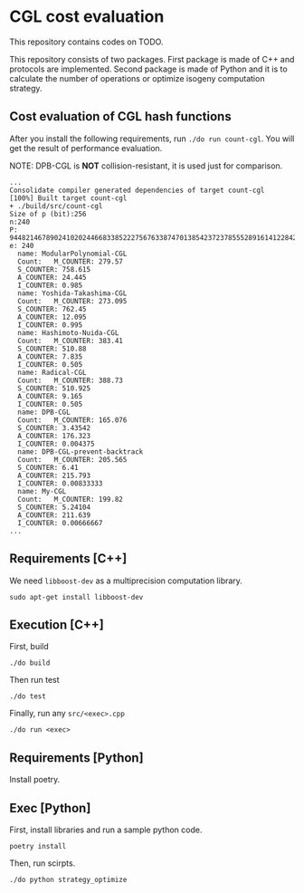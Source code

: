 # CGL cost evaluation

This repository contains codes on TODO.

This repository consists of two packages. First package is made of C++ and protocols are implemented. Second package is made of Python and it is to calculate the number of operations or optimize isogeny computation strategy.

## Cost evaluation of CGL hash functions

After you install the following requirements, run `./do run count-cgl`. You will get the result of performance evaluation.

NOTE: DPB-CGL is **NOT** collision-resistant, it is used just for comparison.

```
...
Consolidate compiler generated dependencies of target count-cgl
[100%] Built target count-cgl
+ ./build/src/count-cgl
Size of p (bit):256
n:240
P: 94482146789024102024466833852227567633874701385423723785552891614122842521599
e: 240
  name: ModularPolynomial-CGL
  Count:   M_COUNTER: 279.57
  S_COUNTER: 758.615
  A_COUNTER: 24.445
  I_COUNTER: 0.985
  name: Yoshida-Takashima-CGL
  Count:   M_COUNTER: 273.095
  S_COUNTER: 762.45
  A_COUNTER: 12.095
  I_COUNTER: 0.995
  name: Hashimoto-Nuida-CGL
  Count:   M_COUNTER: 383.41
  S_COUNTER: 510.88
  A_COUNTER: 7.835
  I_COUNTER: 0.505
  name: Radical-CGL
  Count:   M_COUNTER: 388.73
  S_COUNTER: 510.925
  A_COUNTER: 9.165
  I_COUNTER: 0.505
  name: DPB-CGL
  Count:   M_COUNTER: 165.076
  S_COUNTER: 3.43542
  A_COUNTER: 176.323
  I_COUNTER: 0.004375
  name: DPB-CGL-prevent-backtrack
  Count:   M_COUNTER: 205.565
  S_COUNTER: 6.41
  A_COUNTER: 215.793
  I_COUNTER: 0.00833333
  name: My-CGL
  Count:   M_COUNTER: 199.82
  S_COUNTER: 5.24104
  A_COUNTER: 211.639
  I_COUNTER: 0.00666667
...
```

## Requirements [C++]

We need `libboost-dev` as a multiprecision computation library.

```
sudo apt-get install libboost-dev
```

## Execution [C++]

First, build

```
./do build
```

Then run test

```
./do test
```

Finally, run any `src/<exec>.cpp`

```
./do run <exec>
```

## Requirements [Python]

Install poetry.

## Exec [Python]

First, install libraries and run a sample python code.

```
poetry install
```

Then, run scirpts.

```
./do python strategy_optimize
```